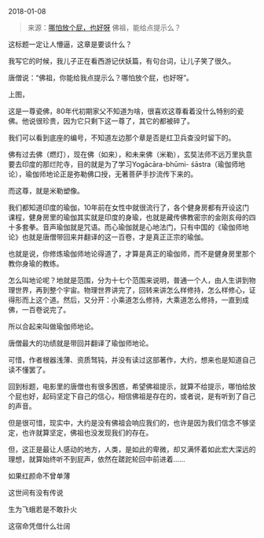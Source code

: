 2018-01-08

> 来源：[哪怕放个屁，也好呀](http://mp.weixin.qq.com/s?__biz=MzU0MjYwNDU2Mw==&mid=2247483782&idx=1&sn=70263471223c329914e506d1305d543f&chksm=fb196dfacc6ee4ec329fafe26095f7db639e7d916f2df84831d3e223865d7485bcd9b8319abb&scene=27#wechat_redirect)
> 佛祖，能给点提示么？

这标题一定让人懵逼，这章是要谈什么？  

我写它的时候，我儿子正在看西游记伏妖篇，有句台词，让儿子笑了很久。

唐僧说：“佛祖，你能给我点提示么？哪怕放个屁，也好呀”。

  

上图，

  

  

这是一尊瓷佛，80年代初期家父不知道为啥，很喜欢这尊看着没什么特别的瓷佛。他说很珍贵，因为它只剩下这一尊了，其它的都被碎了。

  

  

我们可以看到底座的编号，不知道左边那个章是否是红卫兵查没时留下的。

  

佛有过去佛（燃灯），现在佛（如来），和未来佛（米勒），玄奘法师不远万里执意要去印度的那烂陀寺，目的就是为了学习Yogācāra-bhūmi-
śāstra（瑜伽师地论），瑜伽师地论正是弥勒佛口授，无著菩萨手抄流传下来的。

  

而这尊，就是米勒塑像。

  

我们都知道印度的瑜伽，10年前在女性中就很流行了，各个健身房都有开设这门课程，健身房里的瑜伽其实就是印度的身瑜，也就是藏传佛教密宗的金刚亥母的四十多套拳。音声瑜伽就是咒语。而心瑜伽就是心地法门，只有中国的《瑜伽师地论》也就是唐僧带回来并翻译的这一百卷，才是真正正宗的瑜伽。

  

也就是说，你修炼瑜伽师地论得道了，才算是真正的瑜伽师，而不是健身房里那个教你身瑜的教练。

  

怎么叫地论呢？地就是范围，分为十七个范围来说明，普通一个人，由人生讲到物理世界，再到整个宇宙。物理世界讲完了，回转来讲怎么样修持，怎么样修心，证得形而上这个道。然后，又分开：小乘道怎么修持，大乘道怎么修持，一直到成佛，一百卷说完了。

  

所以合起来叫做瑜伽师地论。

  

唐僧最大的功绩就是带回并翻译了瑜伽师地论。

  

可惜，作者根器浅薄、资质驽钝，并没有读过这部著作，大约，想来也是知道自己读不懂罢了。

  

回到标题，电影里的唐僧也有很多困惑，希望佛祖提示，就算不给提示，哪怕给放个屁也好，起码坚定下自己的信心，相信佛祖是存在的，或者说，是有听到了自己的声音。

  

但是很可惜，现实中，大约是没有佛祖会响应我们的，也许是因为我们信念不够坚定，也许就算坚定，佛祖也没发现我们的存在。

  

但，这正是最让人感动的地方，人类，是如此的卑微，却又满怀着如此宏大深远的理想，就算始终听不到屁声，依然在蹉跎轮回中前进着......

  

如果红颜命不曾单薄

这世间有没有传说

生为飞蛾若是不敢扑火

这宿命凭借什么壮阔

